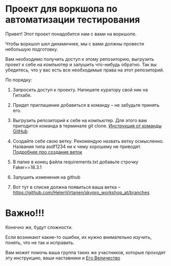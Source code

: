 # Проект для воркшопа по автоматизации тестирования
Привет! Этот проект понадобится нам с вами на воркшопе.

Чтобы воркшоп шел динамичнее, мы с вами должны провести небольшую подготовку.

Вам необходимо получить доступ к этому репозиторию, выгрузить проект к себе на компьютер и запушить что-нибудь обратно. Так вы убедитесь, что у вас есть все необходимые права на этот репозиторий.

По порядку:

1. Запросить доступ к проекту. Напишете куратору свой ник на Гитхабе.

2. Придет приглашение добавиться в команду – не забудьте принять его.

3. Выгрузить репозиторий к себе на компьютер. Для этого вам пригодится команда в терминале git clone. [Инструкция от команды GitHub](https://docs.github.com/ru/repositories/creating-and-managing-repositories/cloning-a-repository)

4. Создайте себе свою ветку. Рекомендую назвать ветку осмысленно. Названия типа asdf1234 ни к чему хорошему не приводят. [Подробнее про создание веток](https://git-scm.com/book/ru/v2/%D0%92%D0%B5%D1%82%D0%B2%D0%BB%D0%B5%D0%BD%D0%B8%D0%B5-%D0%B2-Git-%D0%9E%D1%81%D0%BD%D0%BE%D0%B2%D1%8B-%D0%B2%D0%B5%D1%82%D0%B2%D0%BB%D0%B5%D0%BD%D0%B8%D1%8F-%D0%B8-%D1%81%D0%BB%D0%B8%D1%8F%D0%BD%D0%B8%D1%8F)

5. В папке в конец файла requirements.txt добавьте строчку Faker==18.3.1

6. Запушить изменения на github

7. Вот тут в списке должна появиться ваша ветка – https://github.com/HelenVirtanen/skypro_workshop_at/branches

# Важно!!!
Конечно же, будут сложности.

Если возникают какие-то ошибки, их нужно внимательно изучить, понять, что не так и исправить.

Вам может помочь ваша группа таких же участников, которые проходят эту инструкцию, ваши наставники и [Его Величество](https://www.google.ru/?client=safari)
